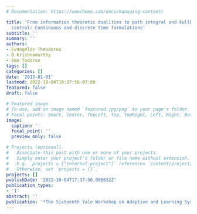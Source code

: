 ```yaml
---
# Documentation: https://wowchemy.com/docs/managing-content/

title: 'From information theoretic dualities to path integral and kullback-leibler
  control: Continuous and discrete time formulations'
subtitle: ''
summary: ''
authors:
- Evangelos Theodorou
- D Krishnamurthy
- Emo Todorov
tags: []
categories: []
date: '2013-01-01'
lastmod: 2022-10-04T10:37:56-07:00
featured: false
draft: false

# Featured image
# To use, add an image named `featured.jpg/png` to your page's folder.
# Focal points: Smart, Center, TopLeft, Top, TopRight, Left, Right, BottomLeft, Bottom, BottomRight.
image:
  caption: ''
  focal_point: ''
  preview_only: false

# Projects (optional).
#   Associate this post with one or more of your projects.
#   Simply enter your project's folder or file name without extension.
#   E.g. `projects = ["internal-project"]` references `content/project/deep-learning/index.md`.
#   Otherwise, set `projects = []`.
projects: []
publishDate: '2022-10-04T17:37:56.006632Z'
publication_types:
- '1'
abstract: ''
publication: '*The Sixteenth Yale Workshop on Adaptive and Learning Systems*'
---
```

